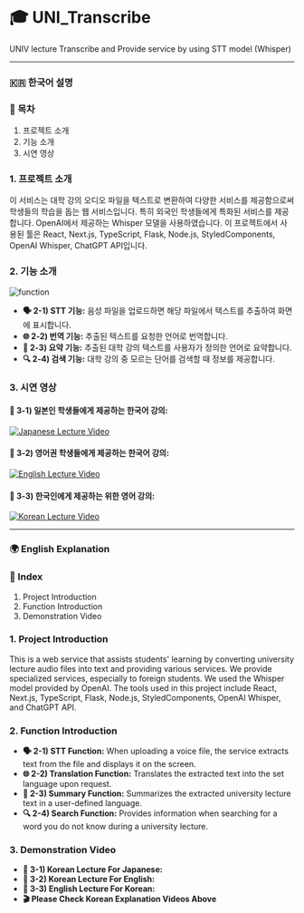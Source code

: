 # 🎓 UNI_Transcribe

UNIV lecture Transcribe and Provide service by using STT model (Whisper)

---

### 🇰🇷 한국어 설명

### 📑 목차
1. 프로젝트 소개
2. 기능 소개
3. 시연 영상

### 1. 프로젝트 소개
이 서비스는 대학 강의 오디오 파일을 텍스트로 변환하여 다양한 서비스를 제공함으로써 학생들의 학습을 돕는 웹 서비스입니다. 
특히 외국인 학생들에게 특화된 서비스를 제공합니다. 
OpenAI에서 제공하는 Whisper 모델을 사용하였습니다. 
이 프로젝트에서 사용된 툴은 React, Next.js, TypeScript, Flask, Node.js, StyledComponents, OpenAI Whisper, ChatGPT API입니다.

### 2. 기능 소개
![function](https://github.com/user-attachments/assets/60e2d8f7-b110-4fec-815b-6cc0c5b9c8ed)

- **🗣️ 2-1) STT 기능:** 음성 파일을 업로드하면 해당 파일에서 텍스트를 추출하여 화면에 표시합니다.
- **🌐 2-2) 번역 기능:** 추출된 텍스트를 요청한 언어로 번역합니다.
- **📝 2-3) 요약 기능:** 추출된 대학 강의 텍스트를 사용자가 정의한 언어로 요약합니다.
- **🔍 2-4) 검색 기능:** 대학 강의 중 모르는 단어를 검색할 때 정보를 제공합니다.

### 3. 시연 영상
#### **🎥 3-1) 일본인 학생들에게 제공하는 한국어 강의:** 

[![Japanese Lecture Video](https://github.com/user-attachments/assets/02106ec4-4bb6-4932-b630-795a6bd06790)](https://github.com/user-attachments/assets/02106ec4-4bb6-4932-b630-795a6bd06790)

#### **🎥 3-2) 영어권 학생들에게 제공하는 한국어 강의:**

[![English Lecture Video](https://github.com/user-attachments/assets/5c1bc7ba-c689-42dc-a7cb-e32ca76582fc)](https://github.com/user-attachments/assets/5c1bc7ba-c689-42dc-a7cb-e32ca76582fc)

#### **🎥 3-3) 한국인에게 제공하는 위한 영어 강의:**

[![Korean Lecture Video](https://github.com/user-attachments/assets/0cd448d0-47eb-45e7-9f11-c6a50b84a4b9)](https://github.com/user-attachments/assets/0cd448d0-47eb-45e7-9f11-c6a50b84a4b9)

---

### 🌍 English Explanation

### 📑 Index
1. Project Introduction
2. Function Introduction
3. Demonstration Video

### 1. Project Introduction
This is a web service that assists students' learning by converting university lecture audio files into text and providing various services. We provide specialized services, especially to foreign students. We used the Whisper model provided by OpenAI. The tools used in this project include React, Next.js, TypeScript, Flask, Node.js, StyledComponents, OpenAI Whisper, and ChatGPT API.

### 2. Function Introduction

- **🗣️ 2-1) STT Function:** When uploading a voice file, the service extracts text from the file and displays it on the screen.
- **🌐 2-2) Translation Function:** Translates the extracted text into the set language upon request.
- **📝 2-3) Summary Function:** Summarizes the extracted university lecture text in a user-defined language.
- **🔍 2-4) Search Function:** Provides information when searching for a word you do not know during a university lecture.

### 3. Demonstration Video
- **🎥 3-1) Korean Lecture For Japanese:** 
- **🎥 3-2) Korean Lecture For English:** 
- **🎥 3-3) English Lecture For Korean:**
- **🎬 Please Check Korean Explanation Videos Above**
